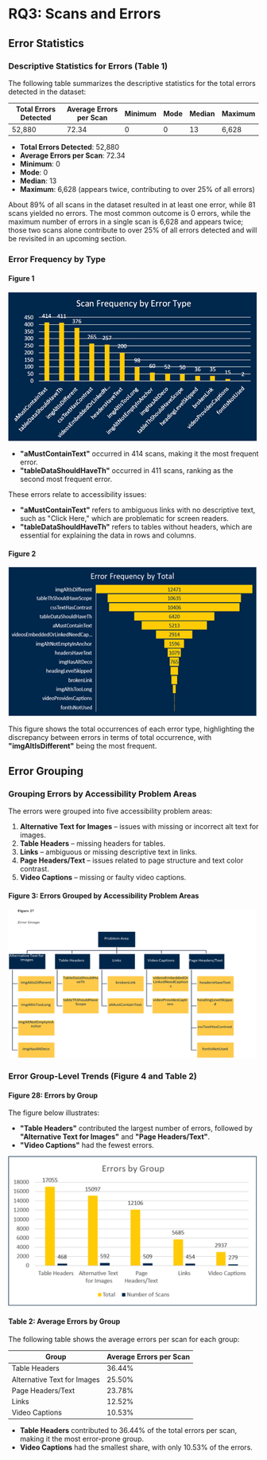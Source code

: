 # RQ3: Scans and Errors

## Error Statistics

### Descriptive Statistics for Errors (Table 1)

The following table summarizes the descriptive statistics for the total errors detected in the dataset:

| **Total Errors Detected** | **Average Errors per Scan** | **Minimum** | **Mode** | **Median** | **Maximum** |
|---------------------------|-----------------------------|-------------|----------|------------|-------------|
| 52,880                    | 72.34                       | 0           | 0        | 13         | 6,628       |

- **Total Errors Detected**: 52,880
- **Average Errors per Scan**: 72.34
- **Minimum**: 0
- **Mode**: 0
- **Median**: 13
- **Maximum**: 6,628 (appears twice, contributing to over 25% of all errors)

About 89% of all scans in the dataset resulted in at least one error, while 81 scans yielded no errors. The most common outcome is 0 errors, while the maximum number of errors in a single scan is 6,628 and appears twice; those two scans alone contribute to over 25% of all errors detected and will be revisited in an upcoming section.

### Error Frequency by Type

#### Figure 1

 <img src="https://github.com/HassanBerro05/Accessibility-Tool-Analysis/blob/main/Viz/Figure%20255.png" alt="Excel Painter" width="500" height="300">

- **"aMustContainText"** occurred in 414 scans, making it the most frequent error.
- **"tableDataShouldHaveTh"** occurred in 411 scans, ranking as the second most frequent error.

These errors relate to accessibility issues:
- **"aMustContainText"** refers to ambiguous links with no descriptive text, such as "Click Here," which are problematic for screen readers.
- **"tableDataShouldHaveTh"** refers to tables without headers, which are essential for explaining the data in rows and columns.

#### Figure 2

 <img src="https://github.com/HassanBerro05/Accessibility-Tool-Analysis/blob/main/Viz/Figure%2026.png" alt="Excel Painter" width="500" height="300">

This figure shows the total occurrences of each error type, highlighting the discrepancy between errors in terms of total occurrence, with **"imgAltIsDifferent"** being the most frequent.

## Error Grouping

### Grouping Errors by Accessibility Problem Areas 

The errors were grouped into five accessibility problem areas:
1. **Alternative Text for Images** – issues with missing or incorrect alt text for images.
2. **Table Headers** – missing headers for tables.
3. **Links** – ambiguous or missing descriptive text in links.
4. **Page Headers/Text** – issues related to page structure and text color contrast.
5. **Video Captions** – missing or faulty video captions.

#### Figure 3: Errors Grouped by Accessibility Problem Areas

<img src="https://github.com/HassanBerro05/Accessibility-Tool-Analysis/blob/main/Viz/Figure%2027.png" alt="Excel Painter" width="500" height="300">

### Error Group-Level Trends (Figure 4 and Table 2)

#### Figure 28: Errors by Group

The figure below illustrates:
- **"Table Headers"** contributed the largest number of errors, followed by **"Alternative Text for Images"** and **"Page Headers/Text"**.
- **"Video Captions"** had the fewest errors.
 
<img src="https://github.com/HassanBerro05/Accessibility-Tool-Analysis/blob/main/Viz/Figure%2028.png" alt="Excel Painter" width="500" height="300">

#### Table 2: Average Errors by Group

The following table shows the average errors per scan for each group:

| **Group**                       | **Average Errors per Scan** |
|----------------------------------|-----------------------------|
| Table Headers                    | 36.44%                      |
| Alternative Text for Images      | 25.50%                      |
| Page Headers/Text                | 23.78%                      |
| Links                             | 12.52%                      |
| Video Captions                    | 10.53%                      |

- **Table Headers** contributed to 36.44% of the total errors per scan, making it the most error-prone group.
- **Video Captions** had the smallest share, with only 10.53% of the errors.
